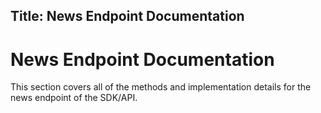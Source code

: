 Title: News Endpoint Documentation
---
# News Endpoint Documentation

This section covers all of the methods and implementation details for the news endpoint of the SDK/API.